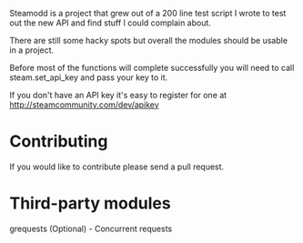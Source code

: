 Steamodd is a project that grew out of a 200 line test script I
wrote to test out the new API and find stuff I could complain about.

There are still some hacky spots but overall the modules should be
usable in a project.

Before most of the functions will complete successfully you will need to
call steam.set_api_key and pass your key to it.

If you don't have an API key it's easy to register for one at
http://steamcommunity.com/dev/apikey

Contributing
================

If you would like to contribute please send a pull request.

Third-party modules
===================

grequests (Optional)  - Concurrent requests
